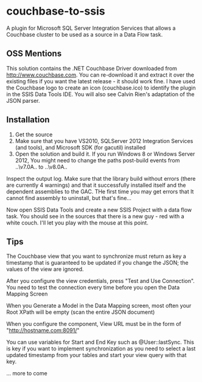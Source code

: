 couchbase-to-ssis
================

A plugin for Microsoft SQL Server Integration Services that allows a Couchbase cluster to be used as a source in a Data Flow task.

OSS Mentions
------------------
This solution contains the .NET Couchbase Driver downloaded from http://www.couchbase.com. You can re-download it and extract it over the existing files if you want the latest release - it should work fine. I have used the Couchbase logo to create an icon (couchbase.ico) to identify the plugin in the SSIS Data Tools IDE. You will also see Calvin Rien's adaptation of the JSON parser.

Installation
------------------

1. Get the source
2. Make sure that you have VS2010, SQLServer 2012 Integration Services (and tools), and Microsoft SDK (for gacutil) installed
3. Open the solution and build it. If you run Windows 8 or Windows Server 2012, You might need to change the paths post-build events from ..\v7.0A\.. to ..\v8.0A\..

Inspect the output log. Make sure that the library build without errors (there are currently 4 warnings) and that it successfully installed itself and the dependent assemblies to the GAC. THe first time you may get errors that It cannot find assembly to uninstall, but that's fine...

Now open SSIS Data Tools and create a new SSIS Project with a data flow task. You should see in the sources that there is a new guy - red with a white couch. I'll let you play with the mouse at this point.

Tips
-------------------
The Couchbase view that you want to synchronize must return as key a timestamp that is guaranteed to be updated if you change the JSON; the values of the view are ignored.

After you configure the view credentials, press "Test and Use Connection". You need to test the connection every time before you open the Data Mapping Screen

When you Generate a Model in the Data Mapping screen, most often your Root XPath will be empty (scan the entire JSON document)

When you configure the component, View URL must be in the form of "http://hostname.com:8091/"

You can use variables for Start and End Key such as @User::lastSync. This is key if you want to implement synchronization as you need to select a last updated timestamp from your tables and start your view query with that key.



... more to come
